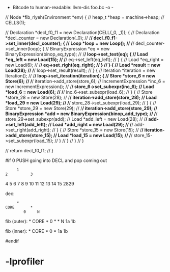 * Bitcode to human-readable:
    llvm-dis foo.bc -o -

// Node *fib_rlyeh(Environment *env) {
//   heap_t *heap = machine->heap;
//   CELLS(1);

//   Declaration *decl_f0_f1 = new Declaration(CELL(_0, _1)); {
//     Declaration *decl_counter = new Declaration(_0);
//     /**/ decl_f0_f1->set_inner(decl_counter); {
//       Loop *loop = new Loop();
//       /**/ decl_counter->set_inner(loop); {
//         BinaryExpression *eq = new BinaryExpression(binop_eq_type);
//         /**/ loop->set_test(eq); {
//           Load *eq_left = new Load(15);
//           /**/ eq->set_left(eq_left);
//         } {
//           Load *eq_right = new Load(6);
//           /**/ eq->set_right(eq_right);
//         } 
//       } {
//         Load *result = new Load(28);
//         /**/ loop->set_result(result);
//       } {
//         Iteration *iteration = new Iteration();
//         /**/ loop->set_iteration(iteration); {
//           Store *store_6 = new Store(6);
//           /**/ iteration->add_store(store_6);
//           IncrementExpression *inc_6 = new IncrementExpression();
//           /**/ store_6->set_subexpr(inc_6);
//           Load *load_6 = new Load(6);
//           /**/ inc_6->set_subexpr(load_6);
//         } {
//           Store *store_28 = new Store(28);
//           /**/ iteration->add_store(store_28);
//           Load *load_29 = new Load(29);
//           /**/ store_28->set_subexpr(load_29);
//         } {
//           Store *store_29 = new Store(29);
//           /**/ iteration->add_store(store_29);
//           BinaryExpression *add = new BinaryExpression(binop_add_type);
//           /**/ store_29->set_subexpr(add);
//           Load *add_left = new Load(28);
//           /**/ add->set_left(add_left);
//           Load *add_right = new Load(29);
//           /**/ add->set_right(add_right);
//         } {
//           Store *store_15 = new Store(15);
//           /**/ iteration->add_store(store_15);
//           Load *load_15 = new Load(15);
//           /**/ store_15->set_subexpr(load_15);
//         }
//       }
//     }
//   }

//   return decl_f0_f1;
// }


#if 0
PUSH going into DECL and pop coming out

         1
    2          3
 4    5     6     7
8 9 10 11 12 13 14 15
               2829

dec:

         *
    CORE       *
            0     N


fib (outer):
        *
    CORE       *
            0     *
                *  N
               1a 1b

fib (inner):
        *
    CORE       *
            0     *
                1a  1b


#endif

# -lprofiler 
